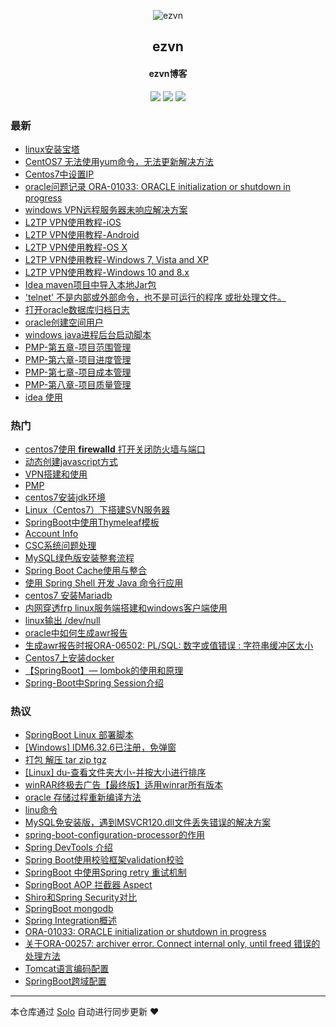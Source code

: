 <p align="center"><img alt="ezvn" src="https://ws1.sinaimg.cn/large/ab71ac88ly1g1w7xhs9fdj20e80e811d.jpg"></p><h2 align="center">
ezvn
</h2>

<h4 align="center">ezvn博客</h4>
<p align="center"><a title="ezvn" target="_blank" href="https://github.com/wanwenjie1993/solo-blog"><img src="https://img.shields.io/github/last-commit/wanwenjie1993/solo-blog.svg?style=flat-square"></a>
<a title="GitHub repo size in bytes" target="_blank" href="https://github/wanwenjie1993/solo-blog"><img src="https://img.shields.io/github/repo-size/wanwenjie1993/solo-blog.svg?style=flat-square"></a>
<a title="Solo Version" target="_blank" href="https://github.com/b3log/solo/releases"><img src="https://img.shields.io/badge/solo-3.5.0-f1e05a.svg?style=flat-square"></a>
</p>

### 最新

* [linux安装宝塔](http://ezvn.cn/articles/2019/04/10/1554879076893.html)
* [CentOS7 无法使用yum命令，无法更新解决方法](http://ezvn.cn/articles/2019/04/10/1554876590985.html)
* [Centos7中设置IP](http://ezvn.cn/articles/2019/04/10/1554873977434.html)
* [oracle问题记录 ORA-01033: ORACLE initialization or shutdown in progress](http://ezvn.cn/articles/2019/04/10/1554865374383.html)
* [windows VPN远程服务器未响应解决方案](http://ezvn.cn/articles/2019/04/09/1554797384649.html)
* [L2TP VPN使用教程-iOS](http://ezvn.cn/articles/2019/04/09/1554797028023.html)
* [L2TP VPN使用教程-Android](http://ezvn.cn/articles/2019/04/09/1554796984839.html)
* [L2TP VPN使用教程-OS X](http://ezvn.cn/articles/2019/04/09/1554796941838.html)
* [L2TP VPN使用教程-Windows 7, Vista and XP](http://ezvn.cn/articles/2019/04/09/1554796887918.html)
* [L2TP VPN使用教程-Windows 10 and 8.x](http://ezvn.cn/articles/2019/04/09/1554796845360.html)
* [Idea maven项目中导入本地Jar包](http://ezvn.cn/articles/2019/04/09/1554792932000.html)
* ['telnet' 不是内部或外部命令，也不是可运行的程序 或批处理文件。](http://ezvn.cn/articles/2019/04/09/1554790108080.html)
* [打开oracle数据库归档日志](http://ezvn.cn/articles/2019/04/09/1554786904167.html)
* [oracle创建空间用户](http://ezvn.cn/articles/2019/04/09/1554786818282.html)
* [windows java进程后台启动脚本](http://ezvn.cn/articles/2019/04/09/1554786668810.html)
* [PMP-第五章-项目范围管理](http://ezvn.cn/articles/2019/04/08/1554711205334.html)
* [PMP-第六章-项目进度管理](http://ezvn.cn/articles/2019/04/08/1554711027490.html)
* [PMP-第七章-项目成本管理](http://ezvn.cn/articles/2019/04/08/1554710897545.html)
* [PMP-第八章-项目质量管理](http://ezvn.cn/articles/2019/04/08/1554710630464.html)
* [idea 使用](http://ezvn.cn/articles/2019/04/03/1554301665559.html)

### 热门

* [centos7使用 <b>firewalld</b> 打开关闭防火墙与端口](http://ezvn.cn/articles/2019/03/24/1553437262508.html)
* [动态创建javascript方式](http://ezvn.cn/articles/2019/03/24/1553401999674.html)
* [VPN搭建和使用](http://ezvn.cn/articles/2019/03/26/1553578523423.html)
* [PMP](http://ezvn.cn/articles/2019/03/28/1553774438790.html)
* [centos7安装jdk环境](http://ezvn.cn/articles/2019/03/24/1553402195297.html)
* [Linux（Centos7）下搭建SVN服务器](http://ezvn.cn/articles/2019/03/28/1553753125671.html)
* [SpringBoot中使用Thymeleaf模板](http://ezvn.cn/articles/2019/03/24/1553441287274.html)
* [Account Info](http://ezvn.cn/password)
* [CSC系统问题处理](http://ezvn.cn/csc)
* [MySQL绿色版安装整套流程](http://ezvn.cn/articles/2019/03/30/1553945492719.html)
* [Spring Boot Cache使用与整合](http://ezvn.cn/articles/2019/03/31/1554042251256.html)
* [使用 Spring Shell 开发 Java 命令行应用](http://ezvn.cn/articles/2019/03/31/1554044276457.html)
* [centos7 安装Mariadb](http://ezvn.cn/articles/2019/03/24/1553439777058.html)
* [内网穿透frp linux服务端搭建和windows客户端使用](http://ezvn.cn/articles/2019/03/24/1553440714576.html)
* [linux输出 /dev/null](http://ezvn.cn/articles/2019/03/25/1553484592317.html)
* [oracle中如何生成awr报告](http://ezvn.cn/articles/2019/03/25/1553501400910.html)
* [生成awr报告时报ORA-06502: PL/SQL: 数字或值错误 : 字符串缓冲区太小](http://ezvn.cn/articles/2019/03/25/1553502975079.html)
* [Centos7上安装docker](http://ezvn.cn/articles/2019/03/26/1553576290546.html)
* [【SpringBoot】— lombok的使用和原理](http://ezvn.cn/articles/2019/03/31/1554041874916.html)
* [Spring-Boot中Spring Session介绍](http://ezvn.cn/articles/2019/03/31/1554042169782.html)

### 热议

* [SpringBoot Linux 部署脚本](http://ezvn.cn/articles/2019/03/24/1553440423522.html)
* [[Windows] IDM6.32.6已注册，免弹窗](http://ezvn.cn/articles/2019/03/24/1553441104779.html)
* [打包 解压 tar zip tgz](http://ezvn.cn/articles/2019/03/25/1553478317487.html)
* [[Linux] du-查看文件夹大小-并按大小进行排序](http://ezvn.cn/articles/2019/03/26/1553566000514.html)
* [winRAR终极去广告【最终版】适用winrar所有版本 ](http://ezvn.cn/articles/2019/03/26/1553610400920.html)
* [oracle 存储过程重新编译方法](http://ezvn.cn/articles/2019/03/27/1553653857401.html)
* [linu命令](http://ezvn.cn/articles/2019/03/28/1553762241292.html)
* [MySQL免安装版，遇到MSVCR120.dll文件丢失错误的解决方案](http://ezvn.cn/articles/2019/03/30/1553941174223.html)
* [spring-boot-configuration-processor的作用](http://ezvn.cn/articles/2019/03/31/1554041820739.html)
* [Spring DevTools 介绍](http://ezvn.cn/articles/2019/03/31/1554041933645.html)
* [Spring Boot使用校验框架validation校验](http://ezvn.cn/articles/2019/03/31/1554042317399.html)
* [SpringBoot 中使用Spring retry 重试机制](http://ezvn.cn/articles/2019/03/31/1554042402379.html)
* [SpringBoot AOP 拦截器 Aspect](http://ezvn.cn/articles/2019/03/31/1554042598610.html)
* [Shiro和Spring Security对比](http://ezvn.cn/articles/2019/03/31/1554043655320.html)
* [SpringBoot mongodb](http://ezvn.cn/articles/2019/03/31/1554043829162.html)
* [Spring Integration概述](http://ezvn.cn/articles/2019/03/31/1554043904219.html)
* [ORA-01033: ORACLE initialization or shutdown in progress](http://ezvn.cn/articles/2019/04/01/1554083679006.html)
* [关于ORA-00257: archiver error. Connect internal only, until freed 错误的处理方法](http://ezvn.cn/articles/2019/04/01/1554088698414.html)
* [Tomcat语言编码配置](http://ezvn.cn/articles/2019/04/01/1554096428618.html)
* [SpringBoot跨域配置](http://ezvn.cn/articles/2019/04/01/1554102697976.html)

---

本仓库通过 [Solo](https://github.com/b3log/solo) 自动进行同步更新 ❤️ 